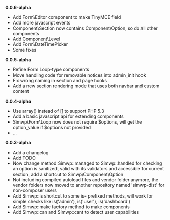 **0.0.6-alpha**
- Add Form\\Editor component to make TinyMCE field
- Add more javascript events
- Component\\Section now contains Component\\Option, so do all other components
- Add Component\\Level
- Add Form\\DateTimePicker
- Some fixes

**0.0.5-alpha**
- Refine Form Loop-type components
- Move handling code for removable notices into admin_init hook
- Fix wrong naming in section and page hooks
- Add a new section rendering mode that uses both navbar and custom content

**0.0.4-alpha**
- Use array() instead of [] to support PHP 5.3
- Add a basic javascript api for extending components
- Simwp\\Form\\Loop now does not require $options, will get the option_value if $options not provided
- ...

**0.0.3-alpha**
- Add a changelog
- Add TODO
- Now change method Simwp::managed to Simwp::handled for checking an option is sanitized, valid with its validators and accessible for current section, add a shortcut to Simwp\\Component\\Option
- Not including compiled autoload files and vendor folder anymore, the vendor folders now moved to another repository named 'simwp-dist' for non-composer users
- Add Simwp::is shortcut to some is- prefixed methods, will work for simple checks like is('admin'), is('user'), is('dashboard')
- Add Simwp::make factory method to make components
- Add Simwp::can and Simwp::cant to detect user capabilities
